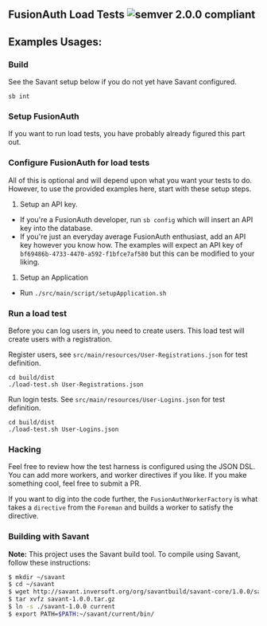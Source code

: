 ## FusionAuth Load Tests ![semver 2.0.0 compliant](http://img.shields.io/badge/semver-2.0.0-brightgreen.svg?style=flat-square)

## Examples Usages:

### Build

See the Savant setup below if you do not yet have Savant configured. 

```
sb int
```

### Setup FusionAuth

If you want to run load tests, you have probably already figured this part out.

### Configure FusionAuth for load tests
 
All of this is optional and will depend upon what you want your tests to do. However, to use the provided examples here, start with these setup steps. 

1. Setup an API key. 
  - If you're a FusionAuth developer, run `sb config` which will insert an API key into the database. 
  - If you're just an everyday average FusionAuth enthusiast, add an API key however you know how. The examples will expect an API key of `bf69486b-4733-4470-a592-f1bfce7af580` but this can be modified to your liking. 
1. Setup an Application
  - Run `./src/main/script/setupApplication.sh`  

### Run a load test

Before you can log users in, you need to create users. This load test will create users with a registration. 

Register users, see `src/main/resources/User-Registrations.json` for test definition.

````
cd build/dist
./load-test.sh User-Registrations.json
````


Run login tests. See `src/main/resources/User-Logins.json` for test definition.

````
cd build/dist
./load-test.sh User-Logins.json
````

### Hacking

Feel free to review how the test harness is configured using the JSON DSL. You can add more workers, and worker directives if you like. If you make something cool, feel free to submit a PR.

If you want to dig into the code further, the `FusionAuthWorkerFactory` is what takes a `directive` from the `Foreman` and builds a worker to satisfy the directive.  

### Building with Savant

**Note:** This project uses the Savant build tool. To compile using Savant, follow these instructions:

```bash
$ mkdir ~/savant
$ cd ~/savant
$ wget http://savant.inversoft.org/org/savantbuild/savant-core/1.0.0/savant-1.0.0.tar.gz
$ tar xvfz savant-1.0.0.tar.gz
$ ln -s ./savant-1.0.0 current
$ export PATH=$PATH:~/savant/current/bin/
```
